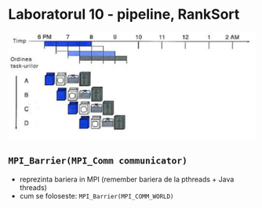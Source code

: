 # Laboratorul 10 - pipeline, RankSort
![pipeline](pipeline.png)

## `MPI_Barrier(MPI_Comm communicator)`
- reprezinta bariera in MPI (remember bariera de la pthreads + Java threads)
- cum se foloseste: `MPI_Barrier(MPI_COMM_WORLD)`
